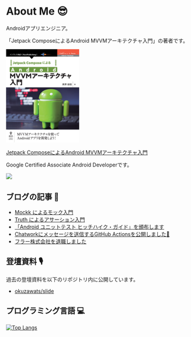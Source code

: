 # About Me 😎

Androidアプリエンジニア。

「Jetpack ComposeによるAndroid MVVMアーキテクチャ入門」の著者です。

<img src="https://github.com/okuzawats/okuzawats/raw/main/img/mvvm.jpg" width="200" >

[Jetpack ComposeによるAndroid MVVMアーキテクチャ入門](https://nextpublishing.jp/book/13660.html)

Google Certified Associate Android Developerです。 

<img src="https://api.accredible.com/v1/frontend/credential_website_embed_image/badge/22745791?key=91642f55a8d5ce14b85a29e0884729eb3a09a45d02d2f24fc8d7ebf1c6fed1cd" />

## ブログの記事 🚀

<!-- BLOG-POST-LIST:START -->
- [Mockk によるモック入門](https://okuzawats.com/blog/mockk/)
- [Truth によるアサーション入門](https://okuzawats.com/blog/truth/)
- [「Android ユニットテスト ヒッチハイク・ガイド」を頒布します](https://okuzawats.com/blog/android-unit-testing/)
- [Chatworkにメッセージを送信するGitHub Actionsを公開しました🎉](https://okuzawats.com/blog/chatwork-messaging-action/)
- [フラー株式会社を退職しました](https://okuzawats.com/blog/retired-from-fuller/)
<!-- BLOG-POST-LIST:END -->

## 登壇資料 🎙️

過去の登壇資料を以下のリポジトリ内に公開しています。

- [okuzawats/slide](https://github.com/okuzawats/slide)

## プログラミング言語 💻
[![Top Langs](https://github-readme-stats.vercel.app/api/top-langs/?username=okuzawats)](https://github.com/anuraghazra/github-readme-stats)
